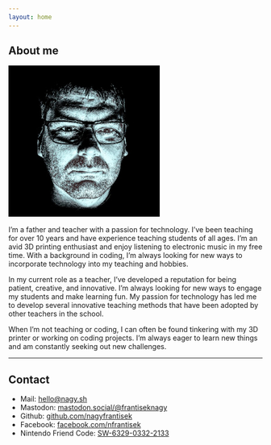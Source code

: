 ```yaml
---
layout: home
---
```


## About me

<img class="profile-picture" alt="Profile pic" src="profile_pic.jpg">

I’m a father and teacher with a passion for technology. I’ve been teaching for over 10 years and have experience teaching students of all ages. I’m an avid 3D printing enthusiast and enjoy listening to electronic music in my free time. With a background in coding, I’m always looking for new ways to incorporate technology into my teaching and hobbies.

In my current role as a teacher, I’ve developed a reputation for being patient, creative, and innovative. I’m always looking for new ways to engage my students and make learning fun. My passion for technology has led me to develop several innovative teaching methods that have been adopted by other teachers in the school.
          
When I’m not teaching or coding, I can often be found tinkering with my 3D printer or working on coding projects. I’m always eager to learn new things and am constantly seeking out new challenges.

---

## Contact

* Mail: [hello@nagy.sh](mailto:hello@nagy.sh)
* Mastodon: [mastodon.social/@frantiseknagy](https://mastodon.social/@frantiseknagy)
* Github: [github.com/nagyfrantisek](https://github.com/nagyfrantisek)
* Facebook: [facebook.com/nfrantisek](https://facebook.com/nfrantisek)
* Nintendo Friend Code: [SW-6329-0332-2133](https://lounge.nintendo.com/friendcode/6329-0332-2133/DFq9Ggy04L)